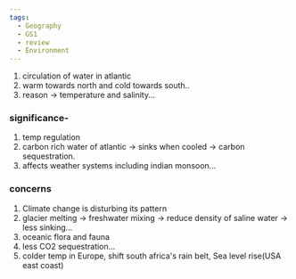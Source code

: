 ```yaml
---
tags:
  - Geography
  - GS1
  - review
  - Environment
---
```

1. circulation of water in atlantic
2. warm towards north and cold towards south..
3. reason -> temperature and salinity...
### significance- 
1. temp regulation
2. carbon rich water of atlantic -> sinks when cooled -> carbon sequestration.
3. affects weather systems including indian monsoon...
### concerns
1. Climate change is disturbing its pattern
2. glacier melting -> freshwater mixing -> reduce density of saline water -> less sinking...
3. oceanic flora and fauna
4. less CO2 sequestration...
5. colder temp in Europe, shift south africa's rain belt, Sea level rise(USA east coast)